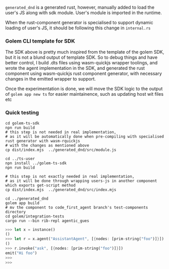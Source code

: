`generated_dnd` is a generated rust, however, manually added to load the user's JS along with sdk module. User's module is imported 
in the runtime. 

When the rust-component generator is specialised to support dynamic loading of user's JS, it should be following this change
in `internal.rs`

### Golem CLI template for SDK

The SDK above is pretty much inspired from the template of the golem SDK, but it is not a blund output of template SDK.
So to debug things and have better control, I build .dts files using wasm-quickjs wrapper toolings, and wrote the agent implementation in the SDK,
and generated the rust component using wasm-quickjs rust component generator, with necessary changes in the emitted wrapper
to support.

Once the experimentation is done, we will move the SDK logic to the output of `golem app new ts` 
for easier maintainence, such as updating host wit files etc  

### Quick testing

```shell
cd golem-ts-sdk
npn run build
# this step is not needed in real implementation, 
# as it will be automatically done when pre-compiling with specialised rust generator with wasm-rquickjs
# with the changes as mentioned above
cp dist/index.mjs  ../generated_dnd/src/module.js
```

```shell
cd ../ts-user
npn install ../golem-ts-sdk
npn run build

# this step is not exactly needed in real implementation, 
# as it will be done through wrapping users-js in another component which exports get-script method
cp dist/index.mjs  ../generated_dnd/src/index.mjs

```

```shell
cd ../generated_dnd
golem app build
# mv the component to code_first_agent branch's test-components directory
cd golem/integration-tests
cargo run --bin rib-repl agentic_gues
```

```rust
>>> let x = instance()
()
>>> let r = x.agent("AssistantAgent", [{nodes: [prim-string("foo")]}])
()
>>> r.invoke("ask", [{nodes: [prim-string("foo")]}])
emit("Hi foo")
>>>
>>>

```
